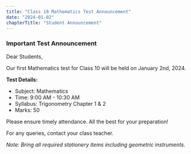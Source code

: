 ```yaml
---
title: "Class 10 Mathematics Test Announcement"
date: "2024-01-02"
chapterTitle: "Student Announcement"
---
```


### Important Test Announcement

Dear Students,

Our first Mathematics test for Class 10 will be held on January 2nd, 2024.

**Test Details:**

- Subject: Mathematics
- Time: 9:00 AM - 10:30 AM
- Syllabus: Trigonometry Chapter 1 & 2
- Marks: 50

Please ensure timely attendance. All the best for your preparation!

For any queries, contact your class teacher.

_Note: Bring all required stationery items including geometric instruments._

